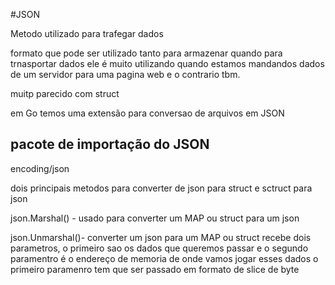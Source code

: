 #JSON

Metodo utilizado para trafegar dados

formato que pode ser utilizado tanto para armazenar quando para trnasportar dados
ele é muito utilizando quando estamos mandandos dados de um servidor para uma pagina web e o contrario tbm.

muitp parecido com struct

em Go temos uma extensão para conversao de arquivos em JSON

## pacote de importação do JSON
encoding/json

dois principais metodos para converter de json para struct e sctruct para json

json.Marshal() - usado para converter um MAP ou struct para um json 

json.Unmarshal()- converter um json para um MAP ou struct
    recebe dois parametros, o primeiro sao os dados que queremos passar e o segundo paramentro é o endereço de memoria de onde vamos jogar esses dados
    o primeiro paramenro tem que ser passado em formato de slice de byte

